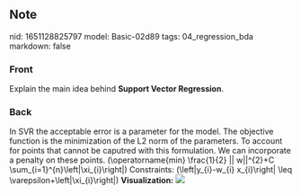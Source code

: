 ## Note
nid: 1651128825797
model: Basic-02d89
tags: 04_regression_bda
markdown: false

### Front
Explain the main idea behind <b>Support Vector Regression</b>.

### Back
In SVR the acceptable error is a parameter for the model. The
objective function is the minimization of the L2 norm of the
parameters. To account for points that cannot be caputred with this
formulation. We can incorporate a penalty on these points.
\(\operatorname{min} \frac{1}{2} || w||^{2}+C
\sum_{i=1}^{n}\left|\xi_{i}\right|\) Constraints:
\(\left|y_{i}-w_{i} x_{i}\right| \leq
\varepsilon+\left|\xi_{i}\right|\) <b>Visualization:</b> <img src= 
"paste-e6d4e775ed59de95dd8e557285b1e90c114634f6.jpg">
